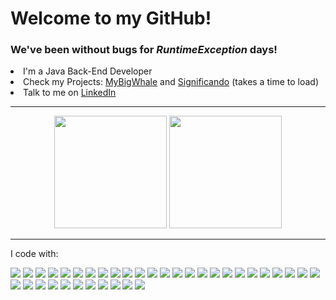 <div>
  <h1>Welcome to my GitHub!</h1>
  <h3>We've been without bugs for <i>RuntimeException</i> days!</h3>
</div>

<li>I'm a Java Back-End Developer</li>
<li>Check my Projects: <a href="https://mybigwhale.com">MyBigWhale</a> and <a href="https://significando.onrender.com">Significando</a> (takes a time to load)</li>
<li>Talk to me on <a href="https://www.linkedin.com/in/ramon-moratori-86a558243/">LinkedIn</a></li>

<hr>

<div align=center>
 <img height="180em" src="https://github-readme-stats.vercel.app/api/top-langs/?username=bioramonmoratori&layout=compact&langs_count=7&theme=vision-friendly-dark">
 <img height="180em" src="https://github-readme-stats.vercel.app/api?username=bioramonmoratori&show_icons=true&theme=vision-friendly-dark">
</div>

<hr>

I code with:

<div>
 <img src="https://img.shields.io/badge/Java-ED8B00?style=for-the-badge&logo=java&logoColor=white">
 <img src="https://img.shields.io/badge/Python-3776AB?style=for-the-badge&logo=python&logoColor=white">
 <img src="https://img.shields.io/badge/R-276DC3?style=for-the-badge&logo=r&logoColor=white">
 <img src="https://img.shields.io/badge/Spring-6DB33F?style=for-the-badge&logo=spring&logoColor=white">
 <img src="https://img.shields.io/badge/rabbitmq-%23FF6600.svg?&style=for-the-badge&logo=rabbitmq&logoColor=white">
 <img src="https://img.shields.io/badge/MySQL-00000F?style=for-the-badge&logo=mysql&logoColor=white">
 <img src="https://img.shields.io/badge/Hibernate-59666C?style=for-the-badge&logo=Hibernate&logoColor=white">
 <img src="https://img.shields.io/badge/-Swagger-%23Clojure?style=for-the-badge&logo=swagger&logoColor=white">
 <img src="https://img.shields.io/badge/Apache%20Maven-C71A36?style=for-the-badge&logo=Apache%20Maven&logoColor=white">
 <img src="https://img.shields.io/badge/Docker-2496ED?style=for-the-badge&logo=docker&logoColor=white">
 <img src="https://img.shields.io/badge/Linux-E34F26?style=for-the-badge&logo=linux&logoColor=black">
 <img src="https://img.shields.io/badge/Amazon_AWS-232F3E?style=for-the-badge&logo=amazon-aws&logoColor=white">
 <img src="https://img.shields.io/badge/Oracle-F80000?style=for-the-badge&logo=oracle&logoColor=black">
 <img src="https://img.shields.io/badge/Thymeleaf-%23005C0F.svg?style=for-the-badge&logo=Thymeleaf&logoColor=white">
 <img src="https://img.shields.io/badge/Bootstrap-563D7C?style=for-the-badge&logo=bootstrap&logoColor=white">
 <img src="https://img.shields.io/badge/HTML-239120?style=for-the-badge&logo=html5&logoColor=white">
 <img src="https://img.shields.io/badge/CSS-239120?&style=for-the-badge&logo=css3&logoColor=white">
 <img src="https://img.shields.io/badge/Flask-000000?style=for-the-badge&logo=flask&logoColor=white">
 <img src="https://img.shields.io/badge/Prometheus-E6522C?style=for-the-badge&logo=prometheus&logoColor=white">
 <img src="https://img.shields.io/badge/grafana-%23F46800.svg?style=for-the-badge&logo=grafana&logoColor=white">
 <img src="https://img.shields.io/badge/MariaDB-01529E?style=for-the-badge&logo=mariadb&logoColor=white">
 <img src="https://img.shields.io/badge/Shell_Script-121011?style=for-the-badge&logo=gnu-bash&logoColor=white">
 <img src="https://img.shields.io/badge/Google%20Analytics-E37400?style=for-the-badge&logo=google%20analytics&logoColor=white">
 <img src="https://img.shields.io/badge/Opencv-8b1df2?style=for-the-badge&logo=Opencv&logoColor=white">
 <img src="https://img.shields.io/badge/TensorFlow-FF6F00?style=for-the-badge&logo=tensorflow&logoColor=white">
 <img src="https://img.shields.io/badge/Visual_Studio-5C2D91?style=for-the-badge&logo=visual%20studio&logoColor=white">
 <img src="https://img.shields.io/badge/Eclipse-2C2255?style=for-the-badge&logo=eclipse&logoColor=white">
 <img src="https://img.shields.io/badge/VIM-%2311AB00.svg?&style=for-the-badge&logo=vim&logoColor=white">
 <img src="https://img.shields.io/badge/Arduino-00979D?style=for-the-badge&logo=Arduino&logoColor=white">
 <img src="https://img.shields.io/badge/Raspberry%20Pi-A22846?style=for-the-badge&logo=Raspberry%20Pi&logoColor=white">
 <img src="https://img.shields.io/badge/jupyter-%23FA0F00.svg?style=for-the-badge&logo=jupyter&logoColor=white">
 <img src="https://img.shields.io/badge/Postman-FF6C37?style=for-the-badge&logo=postman&logoColor=white">
 <img src="https://img.shields.io/badge/Keras-%23D00000.svg?style=for-the-badge&logo=Keras&logoColor=white">
 <img src="https://img.shields.io/badge/numpy-%23013243.svg?style=for-the-badge&logo=numpy&logoColor=white">
 <img src="https://img.shields.io/badge/pandas-%23150458.svg?style=for-the-badge&logo=pandas&logoColor=white">
 <img src="https://img.shields.io/badge/scikit--learn-%23F7931E.svg?style=for-the-badge&logo=scikit-learn&logoColor=white">
</div>
 
 



  

 
